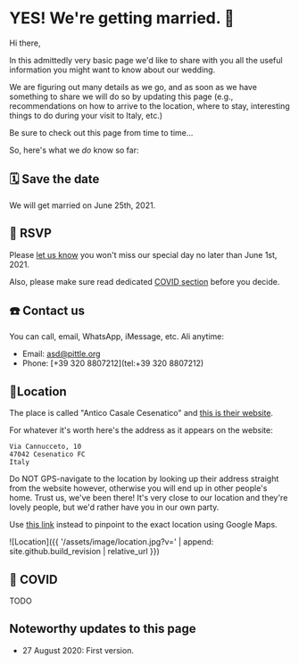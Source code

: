 # YES! We're getting married. 🎉

Hi there,

In this admittedly very basic page we'd like to share with you all the useful information you might want to know about our wedding.

We are figuring out many details as we go, and as soon as we have something to share we will do so by updating this page (e.g., recommendations on how to arrive to the location, where to stay, interesting things to do during your visit to Italy, etc.)

Be sure to check out this page from time to time…

So, here's what we _do_ know so far:


## 🗓️ Save the date

We will get married on June 25th, 2021.


## 📮 RSVP

Please [let us know](#-contact-us) you won't miss our special day no later than June 1st, 2021.

Also, please make sure read dedicated [COVID section](#-covid) before you decide.


## ☎️ Contact us

You can call, email, WhatsApp, iMessage, etc. Ali anytime:

* Email: [asd@pittle.org](mailto:asd@pittle.org)
* Phone: [+39 320 8807212](tel:+39 320 8807212)


## 📍Location

The place is called "Antico Casale Cesenatico" and [this is their website](http://anticocasalecesenatico.com).

For whatever it's worth here's the address as it appears on the website:

```
Via Cannucceto, 10
47042 Cesenatico FC
Italy
```

Do NOT GPS-navigate to the location by looking up their address straight from the website however, otherwise you will end up in other people's home. Trust us, we've been there! It's very close to our location and they're lovely people, but we'd rather have you in our own party.

Use [this link](https://goo.gl/maps/HDcbyhjBNG72bNDD9) instead to pinpoint to the exact location using Google Maps.

![Location]({{ '/assets/image/location.jpg?v=' | append: site.github.build_revision | relative_url }})


## 🦠 COVID

TODO


## Noteworthy updates to this page

- 27 August 2020: First version.
